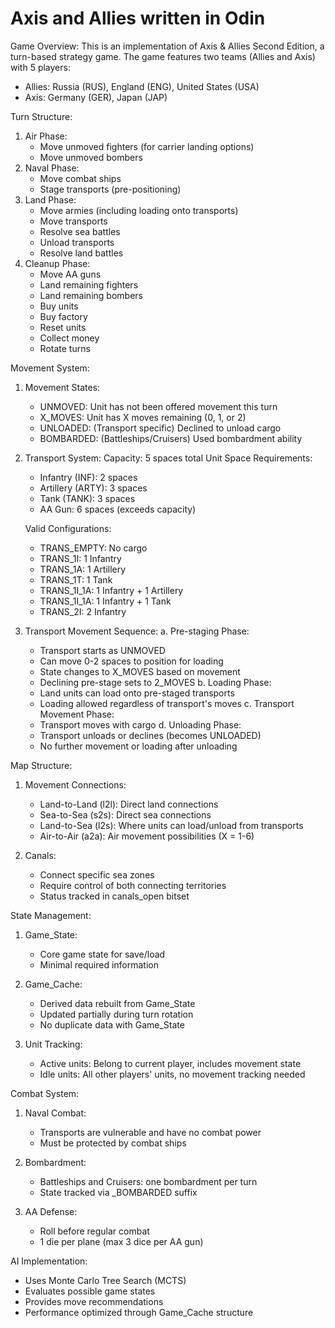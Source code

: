 # Axis and Allies written in Odin

Game Overview:
This is an implementation of Axis & Allies Second Edition, a turn-based strategy game.
The game features two teams (Allies and Axis) with 5 players:
- Allies: Russia (RUS), England (ENG), United States (USA)
- Axis: Germany (GER), Japan (JAP)

Turn Structure:
1. Air Phase:
   - Move unmoved fighters (for carrier landing options)
   - Move unmoved bombers
2. Naval Phase:
   - Move combat ships
   - Stage transports (pre-positioning)
3. Land Phase:
   - Move armies (including loading onto transports)
   - Move transports
   - Resolve sea battles
   - Unload transports
   - Resolve land battles
4. Cleanup Phase:
   - Move AA guns
   - Land remaining fighters
   - Land remaining bombers
   - Buy units
   - Buy factory
   - Reset units
   - Collect money
   - Rotate turns

Movement System:
1. Movement States:
   - UNMOVED: Unit has not been offered movement this turn
   - X_MOVES: Unit has X moves remaining (0, 1, or 2)
   - UNLOADED: (Transport specific) Declined to unload cargo
   - BOMBARDED: (Battleships/Cruisers) Used bombardment ability

2. Transport System:
   Capacity: 5 spaces total
   Unit Space Requirements:
   - Infantry (INF): 2 spaces
   - Artillery (ARTY): 3 spaces
   - Tank (TANK): 3 spaces
   - AA Gun: 6 spaces (exceeds capacity)

   Valid Configurations:
   - TRANS_EMPTY: No cargo
   - TRANS_1I: 1 Infantry
   - TRANS_1A: 1 Artillery
   - TRANS_1T: 1 Tank
   - TRANS_1I_1A: 1 Infantry + 1 Artillery
   - TRANS_1I_1A: 1 Infantry + 1 Tank
   - TRANS_2I: 2 Infantry

3. Transport Movement Sequence:
   a. Pre-staging Phase:
      - Transport starts as UNMOVED
      - Can move 0-2 spaces to position for loading
      - State changes to X_MOVES based on movement
      - Declining pre-stage sets to 2_MOVES
   b. Loading Phase:
      - Land units can load onto pre-staged transports
      - Loading allowed regardless of transport's moves
   c. Transport Movement Phase:
      - Transport moves with cargo
   d. Unloading Phase:
      - Transport unloads or declines (becomes UNLOADED)
      - No further movement or loading after unloading

Map Structure:
1. Movement Connections:
   - Land-to-Land (l2l): Direct land connections
   - Sea-to-Sea (s2s): Direct sea connections
   - Land-to-Sea (l2s): Where units can load/unload from transports
   - Air-to-Air (a2a): Air movement possibilities (X = 1-6)

2. Canals:
   - Connect specific sea zones
   - Require control of both connecting territories
   - Status tracked in canals_open bitset

State Management:
1. Game_State:
   - Core game state for save/load
   - Minimal required information

2. Game_Cache:
   - Derived data rebuilt from Game_State
   - Updated partially during turn rotation
   - No duplicate data with Game_State

3. Unit Tracking:
   - Active units: Belong to current player, includes movement state
   - Idle units: All other players' units, no movement tracking needed

Combat System:
1. Naval Combat:
   - Transports are vulnerable and have no combat power
   - Must be protected by combat ships

2. Bombardment:
   - Battleships and Cruisers: one bombardment per turn
   - State tracked via _BOMBARDED suffix

3. AA Defense:
   - Roll before regular combat
   - 1 die per plane (max 3 dice per AA gun)

AI Implementation:
- Uses Monte Carlo Tree Search (MCTS)
- Evaluates possible game states
- Provides move recommendations
- Performance optimized through Game_Cache structure
